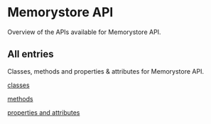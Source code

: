 [
This is a templated file. Adding content to this file may result in it being
reverted. Instead, if you want to place additional content, create an
"overview_content.md" file in `docs/` directory. The Sphinx tool will
pick up on the content and merge the content.
]: #

# Memorystore API

Overview of the APIs available for Memorystore API.

## All entries

Classes, methods and properties & attributes for
Memorystore API.

[classes](https://cloud.google.com/python/docs/reference/memorystore/latest/summary_class.html)

[methods](https://cloud.google.com/python/docs/reference/memorystore/latest/summary_method.html)

[properties and
attributes](https://cloud.google.com/python/docs/reference/memorystore/latest/summary_property.html)
